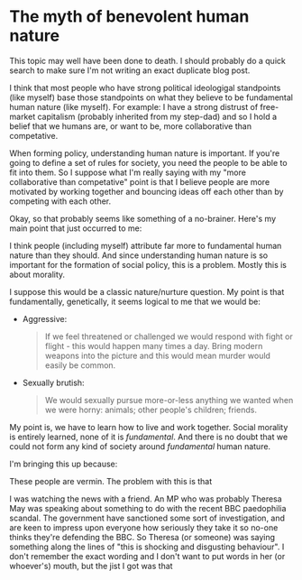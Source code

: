 The myth of benevolent human nature
==

This topic may well have been done to death. I should probably do a quick search to make sure I'm not writing an exact duplicate blog post.

I think that most people who have strong political ideologigal standpoints (like myself) base those standpoints on what they believe to be fundamental human nature (like myself). For example: I have a strong distrust of free-market capitalism (probably inherited from my step-dad) and so I hold a belief that we humans are, or want to be, more collaborative than competative.

When forming policy, understanding human nature is important. If you're going to define a set of rules for society, you need the people to be able to fit into them. So I suppose what I'm really saying with my "more collaborative than competative" point is that I believe people are more motivated by working together and bouncing ideas off each other than by competing with each other.

Okay, so that probably seems like something of a no-brainer. Here's my main point that just occurred to me:

I think people (including myself) attribute far more to fundamental human nature than they should. And since understanding human nature is so important for the formation of social policy, this is a problem. Mostly this is about morality.

I suppose this would be a classic nature/nurture question. My point is that fundamentally, genetically, it seems logical to me that we would be:

- Aggressive:
  > If we feel threatened or challenged we would respond with fight or flight - this would happen many times a day. Bring modern weapons into the picture and this would mean murder would easily be common.
- Sexually brutish:
  > We would sexually pursue more-or-less anything we wanted when we were horny: animals; other people's children; friends.

My point is, we have to learn how to live and work together. Social morality is entirely learned, none of it is *fundamental*. And there is no doubt that we could not form any kind of society around *fundamental* human nature.

I'm bringing this up because:

These people are vermin. The problem with this is that

I was watching the news with a friend. An MP who was probably Theresa May was speaking about something to do with the recent BBC paedophilia scandal. The government have sanctioned some sort of investigation, and are keen to impress upon everyone how seriously they take it so no-one thinks they're defending the BBC. So Theresa (or someone) was saying something along the lines of "this is shocking and disgusting behaviour". I don't remember the exact wording and I don't want to put words in her (or whoever's) mouth, but the jist I got was that